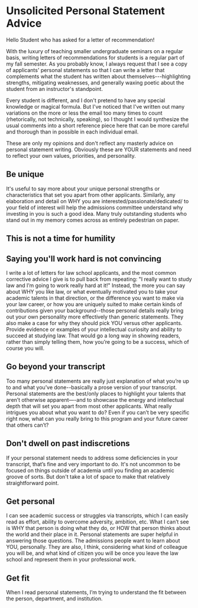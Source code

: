 # Unsolicited Personal Statement Advice

Hello Student who has asked for a letter of recommendation!

With the luxury of teaching smaller undergraduate seminars on a regular basis, writing letters of recommendations for students is a regular part of my fall semester. As you probably know, I always request that I see a copy of applicants' personal statements so that I can write a letter that complements what the student has written about themselves---highlighting strengths, mitigating weaknesses, and generally waxing poetic about the student from an instructor's standpoint.

Every student is different, and I don't pretend to have any special knowledge or magical formula. But I've noticed that I've written out many variations on the more or less the email too many times to count (rhetorically, not technically, speaking), so I thought I would synthesize the usual comments into a short reference piece here that can be more careful and thorough than in possible in each individual email.

These are only my opinions and don't reflect any masterly advice on personal statement writing. Obviously these are YOUR statements and need to reflect your own values, priorities, and personality.  

## Be unique
It's useful to say more about your unique personal strengths or characteristics that set you apart from other applicants. Similarly, any elaboration and detail on WHY you are interested/passionate/dedicated/ to your field of interest will help the admissions committee understand why investing in you is such a good idea. Many truly outstanding students who stand out in my memory comes across as entirely pedestrian on paper.

## This is not a time for humility


## Saying you'll work hard is not convincing
I write a lot of letters for law school applicants, and the most common corrective advice I give is to pull back from repeating: "I really want to study law and I’m going to work really hard at it!" Instead, the more you can say about WHY you like law, or what eventually motivated you to take your academic talents in that direction, or the difference you want to make via your law career, or how you are uniquely suited to make certain kinds of contributions given your background--those personal details really bring out your own personality more effectively than generic statements. They also make a case for why they should pick YOU versus other applicants. Provide evidence or examples of your intellectual curiosity and ability to succeed at studying law. That would go a long way in showing readers, rather than simply telling them, how you’re going to be a success, which of course you will.

## Go beyond your transcript
Too many personal statements are really just explanation of what you’re up to and what you’ve done--basically a prose version of your transcript. Personal statements are the best/only places to highlight your talents that aren’t otherwise apparent—-and to showcase the energy and intellectual depth that will set you apart from most other applicants. What really intrigues you about what you want to do? Even if you can’t be very specific right now, what can you really bring to this program and your future career that others can’t?

## Don't dwell on past indiscretions
If your personal statement needs to address some deficiencies in your transcript, that’s fine and very important to do. It's not uncommon to be focused on things outside of academia until you finding an academic groove of sorts. But don't take a lot of space to make that relatively straightforward point.


## Get personal
I can see academic success or struggles via transcripts, which I can easily read as effort, ability to overcome adversity, ambition, etc. What I can’t see is WHY that person is doing what they do, or HOW that person thinks about the world and their place in it. Personal statements are super helpful in answering those questions. The admissions people want to learn about YOU, personally. They are also, I think, considering what kind of colleague you will be, and what kind of citizen you will be once you leave the law school and represent them in your professional work.

## Get fit
When I read personal statements, I’m trying to understand the fit between the person, department, and institution.
